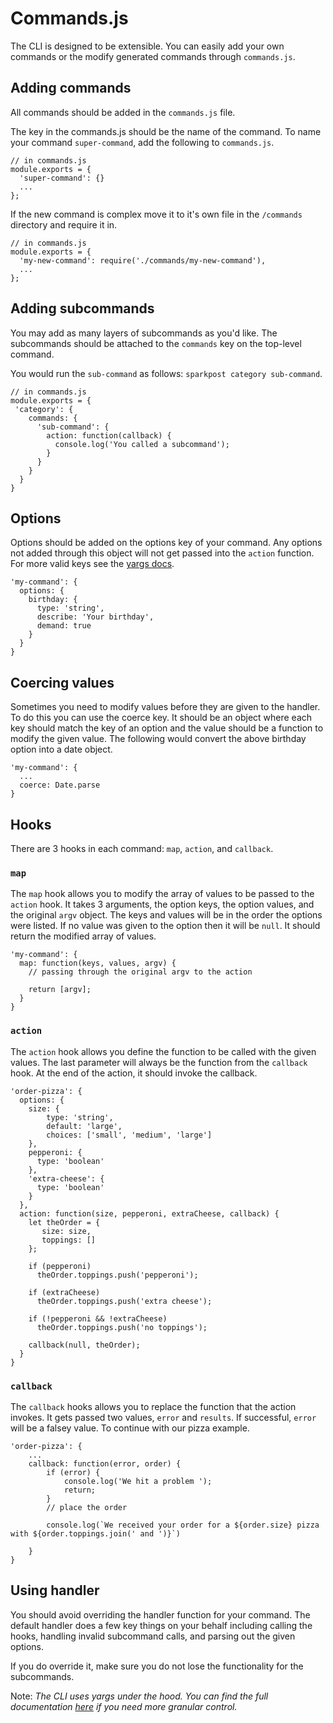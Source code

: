 # Commands.js

The CLI is designed to be extensible. You can easily add your own commands or the modify generated commands through `commands.js`.

## Adding commands

All commands should be added in the `commands.js` file.

The key in the commands.js should be the name of the command. To name your command `super-command`, add the following to `commands.js`.
```
// in commands.js
module.exports = {
  'super-command': {}
  ...
};
```

If the new command is complex move it to it's own file in the `/commands` directory and require it in.

```
// in commands.js
module.exports = {
  'my-new-command': require('./commands/my-new-command'),
  ...
};
```

## Adding subcommands

You may add as many layers of subcommands as you'd like. The subcommands should be attached to the `commands` key on the top-level command.

You would run the `sub-command` as follows: `sparkpost category sub-command`.

```
// in commands.js
module.exports = {
 'category': {
    commands: {
      'sub-command': {
        action: function(callback) {
          console.log('You called a subcommand');
        }
      }
    }
  } 
}
```


## Options

Options should be added on the options key of your command. Any options not added through this object will not get passed into the `action` function. For more valid keys see the [yargs docs](https://github.com/yargs/yargs#optionskey-opt).

```
'my-command': {
  options: {
    birthday: {
      type: 'string',
      describe: 'Your birthday',
      demand: true
    }
  }
}
```

## Coercing values

Sometimes you need to modify values before they are given to the handler. To do this you can use the coerce key. It should be an object where each key should match the key of an option and the value should be a function to modify the given value. The following would convert the above birthday option into a date object.

```
'my-command': {
  ...
  coerce: Date.parse
}
```

## Hooks
There are 3 hooks in each command: `map`, `action`, and `callback`.

### `map`

The `map` hook allows you to modify the array of values to be passed to the `action` hook. It takes 3 arguments, the option keys, the option values, and the original `argv` object. The keys and values will be in the order the options were listed. If no value was given to the option then it will be `null`. It should return the modified array of values.

```
'my-command': {
  map: function(keys, values, argv) {
    // passing through the original argv to the action

    return [argv];
  }
}
```


### `action`

The `action` hook allows you define the function to be called with the given values. The last parameter will always be the function from the `callback` hook. At the end of the action, it should invoke the callback.

```
'order-pizza': {
  options: {
  	size: {
  		type: 'string',
  		default: 'large',
  		choices: ['small', 'medium', 'large']
    },
    pepperoni: {
      type: 'boolean'
    },
    'extra-cheese': {
      type: 'boolean'
    }
  },
  action: function(size, pepperoni, extraCheese, callback) {
  	let theOrder = {
  	   size: size,
  	   toppings: []
  	};

  	if (pepperoni)
      theOrder.toppings.push('pepperoni');

  	if (extraCheese)
      theOrder.toppings.push('extra cheese');

  	if (!pepperoni && !extraCheese)
      theOrder.toppings.push('no toppings');  	

  	callback(null, theOrder);
  } 
}
```

### `callback`

The `callback` hooks allows you to replace the function that the action invokes. It gets passed two values, `error` and `results`. If successful, `error` will be a falsey value.
To continue with our pizza example.
```
'order-pizza': {
	...
	callback: function(error, order) {
		if (error) {
			console.log('We hit a problem ');
			return;
		}
		// place the order

		console.log(`We received your order for a ${order.size} pizza with ${order.toppings.join(' and ')}`)

	}
}
```


## Using handler

You should avoid overriding the handler function for your command. The default handler does a few key things on your behalf including calling the hooks, handling invalid subcommand calls, and parsing out the given options.

If you do override it, make sure you do not lose the functionality for the subcommands.


Note: _The CLI uses yargs under the hood. You can find the full documentation [here](https://github.com/yargs/yargs#commandmodule) if you need more granular control._
